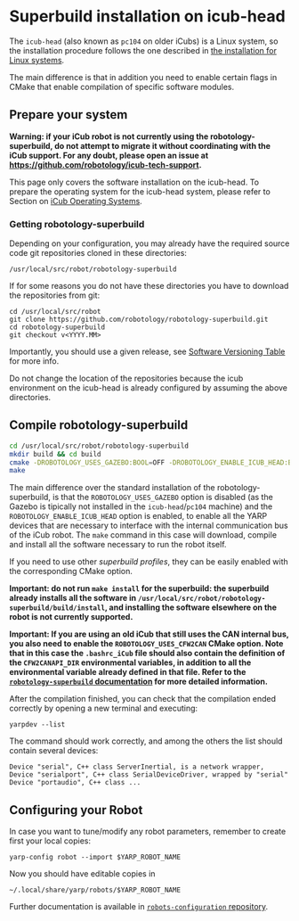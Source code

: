 # Superbuild installation on icub-head

The `icub-head` (also known as `pc104` on older iCubs) is a Linux system, so the
installation procedure follows the one described in [the installation for Linux systems](linux_from_sources_superbuild.md).

The main difference is that in addition you need to enable certain flags in CMake that enable compilation of specific
software modules.

## Prepare your system
**Warning: if your iCub robot is not currently using the robotology-superbuild, do not attempt to migrate it
without coordinating with the iCub support.  For any doubt, please open an issue at https://github.com/robotology/icub-tech-support.**

This page only covers the software installation on the icub-head. To prepare the operating system for the icub-head system,
please refer to Section on [iCub Operating Systems](../icub_operating_systems/index.md).

### Getting robotology-superbuild

Depending on your configuration, you may already have the required source code git repositories cloned in these directories:

~~~
/usr/local/src/robot/robotology-superbuild
~~~

If for some reasons you do not have these directories you have to
download the repositories from git:

~~~
cd /usr/local/src/robot
git clone https://github.com/robotology/robotology-superbuild.git
cd robotology-superbuild
git checkout v<YYYY.MM>
~~~

Importantly, you should use a given release, see [Software Versioning
Table](../sw_versioning_table/index.md) for more info.

Do not change the location of the repositories because the icub
environment on the icub-head is already configured by assuming the above
directories.


## Compile robotology-superbuild
~~~sh
cd /usr/local/src/robot/robotology-superbuild
mkdir build && cd build
cmake -DROBOTOLOGY_USES_GAZEBO:BOOL=OFF -DROBOTOLOGY_ENABLE_ICUB_HEAD:BOOL=ON ..
make
~~~
The main difference over the standard installation of the robotology-superbuild, is that the `ROBOTOLOGY_USES_GAZEBO` option
is disabled (as the Gazebo is tipically not installed in the `icub-head`/`pc104` machine) and the `ROBOTOLOGY_ENABLE_ICUB_HEAD` option
is enabled, to enable all the YARP devices that are necessary to interface with the internal communication bus of the iCub robot.
The `make` command in this case will download, compile and install all the software necessary to run the robot itself.

If you need to use other *superbuild profiles*, they can be easily enabled with the corresponding CMake option.

**Important: do not run `make install` for the superbuild: the superbuild already installs all the software in
`/usr/local/src/robot/robotology-superbuild/build/install`, and installing the software elsewhere on the robot is not currently supported.**

**Important: If you are using an old iCub that still uses the CAN internal bus, you also need to enable the `ROBOTOLOGY_USES_CFW2CAN` CMake option. Note that in this case the `.bashrc_iCub` file should also contain the definition of the
`CFW2CANAPI_DIR` environmental variables, in addition to all the environmental variable already defined  in that file.
Refer to the [`robotology-superbuild` documentation](https://github.com/robotology/robotology-superbuild/blob/master/doc/cmake-options.md#icub-head) for more detailed information.**

After the compilation finished, you can check that the compilation ended correctly by opening a new terminal and executing:
~~~
yarpdev --list
~~~

The command should work correctly, and among the others the list should contain several devices:

~~~
Device "serial", C++ class ServerInertial, is a network wrapper,
Device "serialport", C++ class SerialDeviceDriver, wrapped by "serial"
Device "portaudio", C++ class ...
~~~


## Configuring your Robot

In case you want to tune/modify any robot parameters, remember to create first your local copies:

~~~
yarp-config robot --import $YARP_ROBOT_NAME
~~~

Now you should have editable copies in
~~~
~/.local/share/yarp/robots/$YARP_ROBOT_NAME
~~~

Further documentation is available in [`robots-configuration` repository](https://github.com/robotology/robots-configuration).
